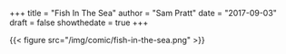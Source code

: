 +++
title = "Fish In The Sea"
author = "Sam Pratt"
date = "2017-09-03"
draft = false
showthedate = true
+++

{{< figure src="/img/comic/fish-in-the-sea.png" >}}
